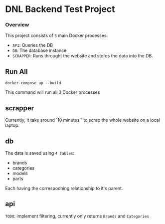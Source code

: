 # DNL Backend Test Project

### Overview
This project consists of `3` main Docker processes:
- `API`: Queries the DB
- `DB`: The database instance
- `SCRAPPER`: Runs throught the website and stores the data into the DB.

## Run All
```
docker-compose up --build
```
This command will run all 3 Docker processes


## scrapper
Currently, it take around `10 minutes`` to scrap the whole website on a local laptop.

## db
The data is saved using `4 Tables`:
- brands
- categories
- models
- parts

Each having the correspodning relationship to it's parent.

## api
`TODO`: implement filtering, currently only returns `Brands` and `Categories`
